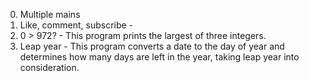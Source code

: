 0. Multiple mains
1. Like, comment, subscribe - 
2. 0 > 972? - This program prints the largest of three integers.
3. Leap year - This program converts a date to the day of year and determines how many days are left in the year, taking leap year into consideration.
